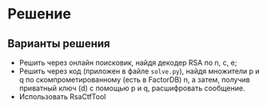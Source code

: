 # Решение

## Варианты решения

- Решить через онлайн поисковик, найдя декодер RSA по n, c, e;
- Решить через код (приложен в файле `solve.py`), найдя множители p и q по скомпрометированному (есть в FactorDB) n, а затем, получив приватный ключ (d) с помощью p и q, расшифровать сообщение.
- Использовать RsaCtfTool